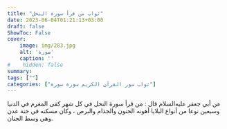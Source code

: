```yaml
---
title: "ثواب من قرأ سورة النحل"
date: 2023-06-04T01:21:13+03:00
draft: false
ShowToc: False
cover:
    image: img/283.jpg
    alt: 'صورة'
    caption: ''
#    hidden: false
summary: 
tags: [""]
categories: ["ثواب سور القرآن الكريم سورة سورة"]
---
```

عن
أبي جعفر عليه‌السلام قال : من قرأ سورة النحل في كل شهر كفى المغرم في
الدنيا وسبعين نوعا من أنواع البلايا أهونه الجنون والجذام والبرص ،
وكان مسكنه في جنة عدن وهي وسط الجنان.

